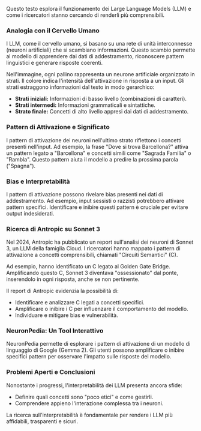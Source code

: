
Questo testo esplora il funzionamento dei Large Language Models (LLM) e come i ricercatori stanno cercando di renderli più comprensibili. 

### Analogia con il Cervello Umano

I LLM, come il cervello umano, si basano su una rete di unità interconnesse (neuroni artificiali) che si scambiano informazioni. Questo scambio permette al modello di apprendere dai dati di addestramento, riconoscere pattern linguistici e generare risposte coerenti. 

Nell'immagine, ogni pallino rappresenta un neurone artificiale organizzato in strati. Il colore indica l'intensità dell'attivazione in risposta a un input. Gli strati estraggono informazioni dal testo in modo gerarchico:

- **Strati iniziali:** Informazioni di basso livello (combinazioni di caratteri).
- **Strati intermedi:** Informazioni grammaticali e sintattiche.
- **Strato finale:** Concetti di alto livello appresi dai dati di addestramento.

### Pattern di Attivazione e Significato

I pattern di attivazione dei neuroni nell'ultimo strato riflettono i concetti presenti nell'input. Ad esempio, la frase "Dove si trova Barcellona?" attiva un pattern legato a "Barcellona" e concetti simili come "Sagrada Familia" o "Rambla". Questo pattern aiuta il modello a predire la prossima parola ("Spagna").

### Bias e Interpretabilità

I pattern di attivazione possono rivelare bias presenti nei dati di addestramento. Ad esempio, input sessisti o razzisti potrebbero attivare pattern specifici. Identificare e inibire questi pattern è cruciale per evitare output indesiderati.

### Ricerca di Antropic su Sonnet 3

Nel 2024, Antropic ha pubblicato un report sull'analisi dei neuroni di Sonnet 3, un LLM della famiglia Cloud. I ricercatori hanno mappato i pattern di attivazione a concetti comprensibili, chiamati "Circuiti Semantici" (C).

Ad esempio, hanno identificato un C legato al Golden Gate Bridge. Amplificando questo C, Sonnet 3 diventava "ossessionato" dal ponte, inserendolo in ogni risposta, anche se non pertinente.

Il report di Antropic evidenzia la possibilità di:

- Identificare e analizzare C legati a concetti specifici.
- Amplificare o inibire i C per influenzare il comportamento del modello.
- Individuare e mitigare bias e vulnerabilità.

### NeuronPedia: Un Tool Interattivo

NeuronPedia permette di esplorare i pattern di attivazione di un modello di linguaggio di Google (Gemma 2). Gli utenti possono amplificare o inibire specifici pattern per osservare l'impatto sulle risposte del modello.

### Problemi Aperti e Conclusioni

Nonostante i progressi, l'interpretabilità dei LLM presenta ancora sfide:

- Definire quali concetti sono "poco etici" e come gestirli.
- Comprendere appieno l'interazione complessa tra i neuroni.

La ricerca sull'interpretabilità è fondamentale per rendere i LLM più affidabili, trasparenti e sicuri. 
